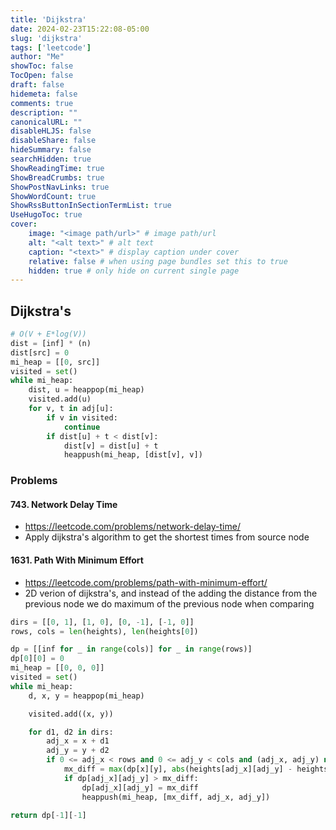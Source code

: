 ```yaml
---
title: 'Dijkstra'
date: 2024-02-23T15:22:08-05:00
slug: 'dijkstra'
tags: ['leetcode']
author: "Me"
showToc: false
TocOpen: false
draft: false
hidemeta: false
comments: true
description: ""
canonicalURL: ""
disableHLJS: false
disableShare: false
hideSummary: false
searchHidden: true
ShowReadingTime: true
ShowBreadCrumbs: true
ShowPostNavLinks: true
ShowWordCount: true
ShowRssButtonInSectionTermList: true
UseHugoToc: true
cover:
    image: "<image path/url>" # image path/url
    alt: "<alt text>" # alt text
    caption: "<text>" # display caption under cover
    relative: false # when using page bundles set this to true
    hidden: true # only hide on current single page
---
```


## Dijkstra's

```python
# O(V + E*log(V))
dist = [inf] * (n)
dist[src] = 0
mi_heap = [[0, src]]
visited = set()
while mi_heap:
    dist, u = heappop(mi_heap)
    visited.add(u)
    for v, t in adj[u]:
        if v in visited:
            continue
        if dist[u] + t < dist[v]:
            dist[v] = dist[u] + t
            heappush(mi_heap, [dist[v], v])
```

### Problems

#### 743. Network Delay Time

- https://leetcode.com/problems/network-delay-time/
- Apply dijkstra's algorithm to get the shortest times from source node

#### 1631. Path With Minimum Effort

- https://leetcode.com/problems/path-with-minimum-effort/
- 2D verion of dijkstra's, and instead of the adding the distance from the previous node we do maximum of the previous node when comparing

```python {linenos=inline,hl_lines=[17]}
dirs = [[0, 1], [1, 0], [0, -1], [-1, 0]]
rows, cols = len(heights), len(heights[0])

dp = [[inf for _ in range(cols)] for _ in range(rows)]
dp[0][0] = 0
mi_heap = [[0, 0, 0]]
visited = set()
while mi_heap:
    d, x, y = heappop(mi_heap)

    visited.add((x, y))

    for d1, d2 in dirs:
        adj_x = x + d1
        adj_y = y + d2
        if 0 <= adj_x < rows and 0 <= adj_y < cols and (adj_x, adj_y) not in visited:
            mx_diff = max(dp[x][y], abs(heights[adj_x][adj_y] - heights[x][y]))
            if dp[adj_x][adj_y] > mx_diff:
                dp[adj_x][adj_y] = mx_diff
                heappush(mi_heap, [mx_diff, adj_x, adj_y])

return dp[-1][-1]
```